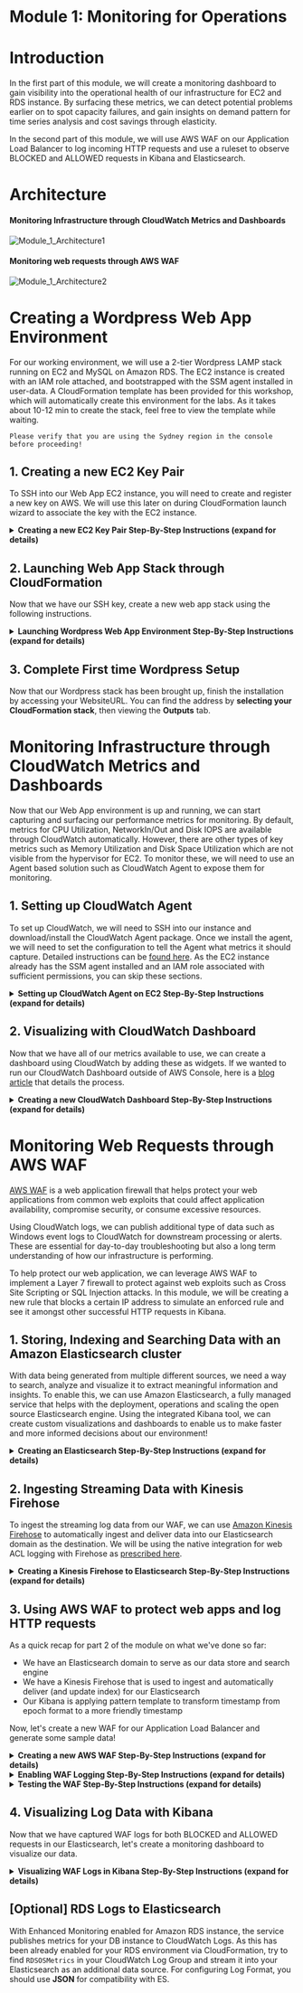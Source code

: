 # Module 1: Monitoring for Operations

# Introduction
In the first part of this module, we will create a monitoring dashboard to gain visibility into the operational health of our infrastructure for EC2 and RDS instance. By surfacing these metrics, we can detect potential problems earlier on to spot capacity failures, and gain insights on demand pattern for time series analysis and cost savings through elasticity.

In the second part of this module, we will use AWS WAF on our Application Load Balancer to log incoming HTTP requests and use a ruleset to observe BLOCKED and ALLOWED requests in Kibana and Elasticsearch. 

# Architecture

#### Monitoring Infrastructure through CloudWatch Metrics and Dashboards
![Module_1_Architecture1](images/Module1_Architecture1.png)
#### Monitoring web requests through AWS WAF
![Module_1_Architecture2](images/Module1_Architecture2.png)


# Creating a Wordpress Web App Environment
For our working environment, we will use a 2-tier Wordpress LAMP stack running on EC2 and MySQL on Amazon RDS. The EC2 instance is created with an IAM role attached, and bootstrapped with the SSM agent installed in user-data.
A CloudFormation template has been provided for this workshop, which will automatically create this environment for the labs. As it takes about 10-12 min to create the stack, feel free to view the template while waiting.

`Please verify that you are using the Sydney region in the console before proceeding!`

## 1. Creating a new EC2 Key Pair
To SSH into our Web App EC2 instance, you will need to create and register a new key on AWS. We will use this later on during CloudFormation launch wizard to associate the key with the EC2 instance.

<details>
<summary><strong>Creating a new EC2 Key Pair Step-By-Step Instructions (expand for details)</strong></summary><p>

1. In the AWS Management Console select **Services** then select **EC2** under Compute.

1. In the service console, select **Key Pairs** on the left hand menu.

1. Select **Create Key Pair** and give your Key a name. Your browser should automatically download the .pem file (you will need this later on!)
</p></details>

## 2. Launching Web App Stack through CloudFormation
Now that we have our SSH key, create a new web app stack using the following instructions.

<details>
<summary><strong>Launching Wordpress Web App Environment Step-By-Step Instructions (expand for details)</strong></summary><p>

1. In the AWS Management Console select **Services** then select **CloudFormation** under Management Tools.

1. In the service console, select **Create Stack**.

1. Under **Choose a template**, select **Specify an Amazon S3 template URL** then use the following for the S3 location of the template.
	``` shell
	https://s3.amazonaws.com/injae-public-download/wordpress_template.json
	```

1. Proceed to the next screen by selecting **Next**.

1. Give your stack a name such as `myStack`.

1. **For Parameters**, populate the missing values for **DBPassword, DBUser and KeyName**(using what we made previously).

1. For **SSHLocation**, you can use 0.0.0.0/0 to allow your EC2's Security Group to accept connections from Port 22. However in practice, you would restrict the IP address to a small known range such as your Corporate network. 

1. In **Subnets**, you should be able to see 3 x different subnets. **Select any 2 x Subnets only**. Our Application Load Balancer will use these two subnets for a HA configuration across multiple Availability Zones.

1. Select the default (only) VPC for **VpcId** and proceed by selecting **Next**.

	<img src="images/CloudFormation.png">

1. Leave the **Options** configuration as is, and proceed by selecting **Next**.

1. In the final **Review** page, check the "I acknowledge that AWS CloudFormation.." and launch the stack by selecting **Create**. The reason for requiring this confirmation is because our template creates a new IAM role and attaches it to the EC2 instance. This is required as we will be using the AWS APIs, where the [instance's IAM role will automatically generate and vend temporary credentials](https://docs.aws.amazon.com/AWSEC2/latest/UserGuide/iam-roles-for-amazon-ec2.html).

1. The stack will take 10-12 min to create and will show `CREATE_COMPLETE` for the status when it's ready.

</p></details>

## 3. Complete First time Wordpress Setup
Now that our Wordpress stack has been brought up, finish the installation by accessing your WebsiteURL. You can find the address by **selecting your CloudFormation stack**, then viewing the **Outputs** tab.


# Monitoring Infrastructure through CloudWatch Metrics and Dashboards
Now that our Web App environment is up and running, we can start capturing and surfacing our performance metrics for monitoring. By default, metrics for CPU Utilization, NetworkIn/Out and Disk IOPS are available through CloudWatch automatically. However, there are other types of key metrics such as Memory Utilization and Disk Space Utilization which are not visible from the hypervisor for EC2. To monitor these, we will need to use an Agent based solution such as CloudWatch Agent to expose them for monitoring.

## 1. Setting up CloudWatch Agent
To set up CloudWatch, we will need to SSH into our instance and download/install the CloudWatch Agent package. Once we install the agent, we will need to set the configuration to tell the Agent what metrics it should capture.
Detailed instructions can be [found here](https://docs.aws.amazon.com/AmazonCloudWatch/latest/monitoring/install-CloudWatch-Agent-on-first-instance.html). As the EC2 instance already has the SSM agent installed and an IAM role associated with sufficient permissions, you can skip these sections.


<details>
<summary><strong>Setting up CloudWatch Agent on EC2 Step-By-Step Instructions (expand for details)</strong></summary><p>

1. Connect to your EC2 instance using the SSH key you created earlier in this module.

1. If you have an SSH client such as Putty on Windows or Terminal on Mac, use this to connect to your EC2 instance. If you don't have an SSH client, you can create a new session online through the AWS Console using the Systems Manager service.

    <details>
    <summary><strong>SSH session through Systems Manager (expand for details)</strong></summary><p>

    [Reference link](https://docs.aws.amazon.com/systems-manager/latest/userguide/session-manager-working-with-sessions-start.html)

    1. In the AWS Management Console select **Services** then select **Systems Manager** under Management Tools.

    1. In the service console, select **Session Manager** from the left hand panel and select **Start Session** to list target instances.

    1. You should be able to see our web server instance. Select the instance and open a new SSH session window by selecting **Start Session**.

    1. In the new SSH session, change to root user by entering sudo -s.
    </p></details>

1. Download the CloudWatch Agent using the following command.

	``` shell
	wget https://s3.amazonaws.com/amazoncloudwatch-agent/amazon_linux/amd64/latest/amazon-cloudwatch-agent.rpm
	```

1. Install the package. If you downloaded an RPM package on a Linux server, change to the directory containing the package and type the following:

	``` shell
	sudo rpm -U ./amazon-cloudwatch-agent.rpm
	```

1. Whether you are installing the CloudWatch agent on an Amazon EC2 instance or an on-premises server, you must create the CloudWatch agent configuration file before starting the agent. The agent configuration file is a JSON file that specifies the metrics and logs that the agent is to collect, including custom metrics. **Create the config file by using the wizard using the following**

	``` shell
	sudo /opt/aws/amazon-cloudwatch-agent/bin/amazon-cloudwatch-agent-config-wizard
	```

1. Use the following menu choices to configure CloudWatch. If you make a mistake, you can start the wizard again.
To deploy this at scale, you would use the Wizard one time to generate the config files, and deploy this across your instances.

	<details>
	<summary><strong>CW Agent Wizard Menu (expand for details)</strong></summary><p>
	<table>
    <tbody>
        <tr>
            <td>Item</td>
            <td>Question</td>
            <td>Answer</td>
        </tr>
        <tr>
            <td>1</td>
            <td>On which OS are you planning to use the agent?</td>
            <td>1. Linux</td>
        </tr>
        <tr>
            <td>2</td>
            <td>Are you using EC2 or On-Premises hosts?</td>
            <td>1. EC2</td>
        </tr>
        <tr>
            <td>3</td>
            <td>Do you want to turn on StatsD daemon?</td>
            <td>2. No</td>
        </tr>
        <tr>
            <td>4</td>
            <td>Do you want to monitor metrics from CollectD?</td>
            <td>2. No</td>
        </tr>
        <tr>
            <td>5</td>
            <td>Do you want to monitor any host metrics? e.g. CPU, memory, etc.</td>
            <td>1. Yes</td>
        </tr>
        <tr>
            <td>6</td>
            <td>Do you want to monitor cpu metrics per core?</td>
            <td>2. No</td>
        </tr>
        <tr>
            <td>7</td>
            <td>Do you want to add ec2 dimensions (ImageId, InstanceId, InstanceType, AutoScalingGroupName) into all of your metrics if the info is available?</td>
            <td>2. No</td>
        </tr>
        <tr>
            <td>8</td>
            <td>Would you like to collect your metrics at high resolution (sub-minute resolution)?</td>
            <td>1. 1s</td>
        </tr>
        <tr>
            <td>9</td>
            <td>Which default metrics config do you want?</td>
            <td>2. Standard</td>
        </tr>
        <tr>
            <td>10</td>
            <td>Are you satisfied with the above config?</td>
            <td>1. Yes</td>
        </tr>
        <tr>
            <td>11</td>
            <td>Do you have any existing CloudWatch Log Agent?</td>
            <td>2. No</td>
        </tr>
        <tr>
            <td>12</td>
            <td>Do you want to monitor any log files?</td>
            <td>2. No</td>
        </tr>
        <tr>
            <td>13</td>
            <td>Do you want to store the config in the SSM parameter store?</td>
            <td>1. Yes</td>
        </tr>
        <tr>
            <td>14</td>
            <td>What parameter store name do you want to use to store your config?</td>
            <td>Default choice (or AmazonCloudWatch-linux)</td>
        </tr>
        <tr>
            <td>15</td>
            <td>Which region do you want to store the config in the parameter store?</td>
            <td>Default choice (or ap-southeast-2)</td>
        </tr>
        <tr>
            <td>16</td>
            <td>Which AWS credential should be used to send json config to parameter store?</td>
            <td>Default choice (or temp credentials starting with ASIA)</td>
        </tr>
		</tbody>
	</table>
	</p></details>

1. Start the Agent by using the following command. Note that we use our Configuration file stored in SSM using the `-c` flag.

	``` shell
	sudo /opt/aws/amazon-cloudwatch-agent/bin/amazon-cloudwatch-agent-ctl -a fetch-config -m ec2 -c ssm:AmazonCloudWatch-linux -s
	```

1. If successful, you should be able to see the process entering a **running** state.

	<img src="images/cloudwatch.png">


</p></details>


## 2. Visualizing with CloudWatch Dashboard

Now that we have all of our metrics available to use, we can create a dashboard using CloudWatch by adding these as widgets. If we wanted to run our CloudWatch Dashboard outside of AWS Console, here is a [blog article](https://aws.amazon.com/blogs/devops/building-an-amazon-cloudwatch-dashboard-outside-of-the-aws-management-console/) that details the process.

<details>
<summary><strong>Creating a new CloudWatch Dashboard Step-By-Step Instructions (expand for details)</strong></summary><p>

1. In the AWS Management Console select **Services** then select **CloudWatch** under Management Tools.

1. In the service console, select **Dashboards** on the left hand menu and **Create dashboard**.

1. You can add our CloudWatch metrics (including Memory and Disk) by adding widgets. Try adding a few different widgets into our dashboard (see below examples).

1. For monitoring EC2 CPU Utilization and amount of Memory used:
	+ Create a new **Line** graph widget
	+ Select **CWAgent** and open **host**
	+ Select **mem_used_percent** for the host (by default, private IP address of EC2 instance)
	+ For CPU Utilization, add another widget using the Line graph type
	+ Select **EC2**, then **Per-Instance Metrics**
	+ Use your instance ID and select **CPU Utilization**

	`Fun Fact`: Using tools such as top or sysstat (Task Manager in Windows) for monitoring CPU utilization is not accurate as it will show metrics for the underlying hypervisor, not your guest VM. As such, you will often see a discrepency between OS level metrics and CloudWatch. This is perfectly normal in a multi-tenant environment such as the cloud. For the curious, here is a link [describing CPU Steal in action](https://www.datadoghq.com/blog/understanding-aws-stolen-cpu-and-how-it-affects-your-apps/) (note its not actually stealing!).

1. For monitoring RDS Database metrics:
	+ Create a new **Line** graph widget
	+ Select **RDS**, then **Per-Database Metrics**
	+ Use your DB Instance ID (you can find it in CloudFormation's Resource tab) to filter
	+ Some useful metrics include **DatabaseConnections** (to avoid max concurrent connections), **CPUUtilization**, **FreeableMemory** (DB's are often memory constrained) and **DiskQueueDepth** (bad when we can't flush to disk fast enough causing slow writes).


	Example Dashboard
	<img src="images/CWDashboard.png">

</p></details>


# Monitoring Web Requests through AWS WAF
[AWS WAF](https://aws.amazon.com/waf/) is a web application firewall that helps protect your web applications from common web exploits that could affect application availability, compromise security, or consume excessive resources. 

Using CloudWatch logs, we can publish additional type of data such as Windows event logs to CloudWatch for downstream processing or alerts. These are essential for day-to-day troubleshooting but also a long term understanding of how our infrastructure is performing. 

To help protect our web application, we can leverage AWS WAF to implement a Layer 7 firewall to protect against web exploits such as Cross Site Scripting or SQL Injection attacks. In this module, we will be creating a new rule that blocks a certain IP address to simulate an enforced rule and see it amongst other successful HTTP requests in Kibana.

## 1. Storing, Indexing and Searching Data with an Amazon Elasticsearch cluster
With data being generated from multiple different sources, we need a way to search, analyze and visualize it to extract meaningful information and insights. To enable this, we can use Amazon Elasticsearch, a fully managed service that helps with the deployment, operations and scaling the open source Elasticsearch engine. Using the integrated Kibana tool, we can create custom visualizations and dashboards to enable us to make faster and more informed decisions about our environment!

<details>
<summary><strong>Creating an Elasticsearch Step-By-Step Instructions (expand for details)</strong></summary><p>

1. In the AWS Management Console select **Services** then select **Elasticsearch Service** under Analytics.

1. In the service console, select **Create a new domain**.

1. Under **Domain Name** enter a name for your cluster such as `realtime` and ensure that the selected **Version** is **6.3**. Proceed to the **Next** step.

1. In this page, we can configure the number of nodes and HA settings for our Elasticsearch cluster. We will use the default single node setting, but for production environments, you would use multiple nodes across different availability zones using the **zone awareness** setting. Continue by leaving all settings as-is under **Configure cluster** and proceed to the **Next** step. 

1. In step 3: Set up access page, you can configure Network level access and Kibana login authentication through integration with Amazon Cognito (SAML with existing IdP is supported through Cognito). In production environments, you would launch the Elasticsearch cluster in a private subnet (where it is accessible via VPN or a proxy in a DMZ). However for this workshop, we will use **Public Access** to allow access to the Kibana dashboard over the internet.

1. Select **Public access** under **Network configuration** and leave the **Node-to-node** encryption unchecked.

1. Leave **Enable Amazon Cognito for authentication** unticked under **Kibana authentication**.

1. Under **Access policy**, use the drop down menu on **Select a template**, and select **Allow access to the domain from specific IP(s)**.

1. Enter your current IP address in the pop up window (you can find out your current public address by googling "Whats my IP"). This should automatically generate an access policy in JSON like below, where my public IP address is 54.240.193.1.

    ```json
        {
        	"Version": "2012-10-17",
        	"Statement": [{
        		"Effect": "Allow",
        		"Principal": {
        			"AWS": "*"
        		},
        		"Action": [
        			"es:*"
        		],
        		"Condition": {
        			"IpAddress": {
        				"aws:SourceIp": [
        					"54.240.193.1"
        				]
        			}
        		},
        		"Resource": "arn:aws:es:ap-southeast-1:708252083442:domain/realtime/*"
        	}]
        }
    ```
1. Proceed to the next page by selecting **Next**.

1. Review that all the settings are correct using the above configurations and create the cluster by selecting **Confirm**. The cluster will take 10-15 min to launch.

1. Once your environment is ready, you'll be able to see the **Domain Status** change to `Active` with the link to your Kibana dashboard.

1. Access your Kibana environment using the link on your ES domain, as you will need to configure an index pattern template. While Elasticsearch can automatically classify most of the fields from the AWS WAF logs, you need to inform Elasticsearch how to interpret fields that have specific formatting. Therefore, before you start sending logs to Elasticsearch, you should create an index pattern template so Elasticsearch can distinguish AWS WAF logs and classify the fields correctly.

1. With your Kibana environment, use the **Dev Tools** tab in the left panel menu to apply a new template.

1. Change the first line of the template following PUT  _template/, with the name of your ES domain. For example, if we named our ES domain `realtime`, we would use the following template.

	```JSON
	PUT  _template/realtime
	{
		"index_patterns": ["awswaf"],
		"settings": {
		"number_of_shards": 1
		},
		"mappings": {
		"waflog": {
			"properties": {
			"httpRequest": {
				"properties": {
				"clientIp": {
					"type": "keyword",
					"fields": {
					"keyword": {
						"type": "ip"
					}
					}
				}
				}
			},
			"timestamp": {
				"type": "date",
				"format": "epoch_millis"
			}
		}
		}
	}
	}
	```
	* To break down the sections of the applied template, this sends an API call to our Elasticsearch domain as identified by `PUT  _template/realtime` with the following JSON configuration.
	
	* It identifies the index we've used to be `awswaf`, and uses a single Elasticsearch shard for the index. For a deep dive on sizing your Shards, please see [this blog](https://aws.amazon.com/blogs/database/get-started-with-amazon-elasticsearch-service-how-many-shards-do-i-need/).

	* The pattern template is defining two fields from the logs. It will indicate to Elasticsearch that the httpRequest.clientIp field is using an IP address format and that the timestamp field is represented in epoch time. All the other log fields will be classified automatically.

1. If the template applies successfully, you should see a JSON response like below

	```json
	{
		"acknowledged": true
	}
	```

1. Congratulations, you've configured your Elasticsearch domain for our workshop modules.

</p></details>

## 2. Ingesting Streaming Data with Kinesis Firehose
To ingest the streaming log data from our WAF, we can use [Amazon Kinesis Firehose](https://aws.amazon.com/kinesis/data-firehose/) to automatically ingest and deliver data into our Elasticsearch domain as the destination. We will be using the native integration for web ACL logging with Firehose as [prescribed here](https://docs.aws.amazon.com/waf/latest/developerguide/logging.html).

<details>
<summary><strong>Creating a Kinesis Firehose to Elasticsearch Step-By-Step Instructions (expand for details)</strong></summary><p>

1. In the AWS Management Console select **Services** then select **Kinesis** under Analytics.

1. In the service console, select **Get Started** and select **Create delivery stream** for the Kinesis Firehose wizard.

1. Under **New delivery stream**, give your Delivery stream a name that begins with `aws-waf-logs-` e.g. `aws-waf-logs-lab`. This is required as WAF integration requires this specific naming prefix.

1. Under **Choose source**, verify that **Direct PUT or other sources** is selected. 

1. Proceed to the next page by selecting **Next**.

1. In Step 2: Process records, leave **Record transformation** to **Disabled**.

1. Verify that Record format conversion is **Disabled** under **Convert record format**. If we wanted to deliver the data within Firehose for running analytics within Redshift or S3 (via Athena), this would be a great way to automatically transform the data into a columnar format such as Parquet for a more efficient file format for analytics.

1. Proceed to the next page by selecting **Next**.

1. Under **Select destination**, select **Amazon Elasticsearch Service** to view our existing domain.

1. Under **Amazon Elasticsearch Service destination**, select our existing cluster for **Domain**.

1. For **Index**, use `awswaf` as the index name to match the index pattern template we applied in Kibana earlier.

1. Select **No rotation** for index rotation frequency and use `waflog` as the name for **Type**. 

	<img src="images/Firehose_ES_config1.png">

1. Under **S3 backup**, we can select whether a copy of the records from our Firehose is automatically backed up into an S3 bucket, or only for records that fails to be processed. For this workshop, select **All records** to view the data later on to have a look at the ingested data.

1. Create or use an existing S3 bucket and for **Backup S3 bucket prefix**, enter a name followed by underscore such as `waf_`. This will make it easier later on to identify which prefix our firehose backups the records into.

1. Your settings should look similar to this

	<img src="images/Firehose_ES_config2.png">

1. Proceed to the next page by selecting **Next**.

1. In Step 4: Configure Settings, select a **Buffer size** of 1 MB and **Buffer interval** of 60 seconds. As Firehose automatically buffers and aggregates the data in the stream, it will wait until either of these conditions are met before triggering the delivery. If you need to ensure faster (lower) availability of data in the stream, Kinesis Data Stream allows a more immediate window.

	![KH_ES_buffer](images/KH_ES_buffer.png)

1. For **S3 compression and encryption** check that the settings are set to **Disabled**, and for **Error logging**, ensure that it is **Enabled** for future troubleshooting if required.

1. Under **IAM Role**, select **Create new or choose** to bring up a new IAM role creation page. Under IAM Role, use the drop down menu to select **Create a new IAM Role**. This will automatically generate the permissions required for our Firehose to use the configured settings for CloudWatch, S3, Lambda and ElasticSearch.

1. Proceed to the next step by selecting **Allow**.

1. Verify that the settings are configured as above, and finish the wizard by selecting **Create delivery stream**. This will take 3-5 min to complete creating the new stream.

</p></details>

## 3. Using AWS WAF to protect web apps and log HTTP requests
As a quick recap for part 2 of the module on what we've done so far:

+ We have an Elasticsearch domain to serve as our data store and search engine
+ We have a Kinesis Firehose that is used to ingest and automatically deliver (and update index) for our Elasticsearch
+ Our Kibana is applying pattern template to transform timestamp from epoch format to a more friendly timestamp

Now, let's create a new WAF for our Application Load Balancer and generate some sample data!

<details>
<summary><strong>Creating a new AWS WAF Step-By-Step Instructions (expand for details)</strong></summary><p>

1. In the AWS Management Console select **Services** then select **WAF & Shield** under Security, Identity & Compliance.

1. In the service console, select **Go to AWS WAF**.

1. Select **Configure web ACL** to create our first ACL.

1. Have a look through the Concepts overview page to see how WAF works and proceed by selecting **Next**.

1. Give your Web ACL a name and change the **Region** to **Asia Pacific (Sydney)**. We're using a regional WAF as it will be used with an Application Load Balancer. Alternatively, CloudFront can be used if regional WAF is not available in your region of choice.

1. Select **Application load balancer** for **Resource type to associate with web ACL**. This should list the ALB that was created through CloudFormation.

1. In **Create conditions**, we can select a number of different turnkey conditions such as SQL injection, XSS and Geo Match to block requests matching these conditions.

1. For testing, we will be using **IP match conditions** to simulate a BLOCKED request. Select **Create condition** to bring up a new creation window.

1. Give your new condition a name and check that **IP Version** is set to **IPv4**.

1. Enter your current IP address in a CIDR format such as **54.240.193.1/32**. To find out your public IP address, you can use google and search for "Whats my IP".

1. Add it as a new filter by selecting **Add IP address or range**. You should be able to see a new filter for the IP address being added.

1. Finish creating the new condition by selecting **Create**.

1. Back in the WAF ACL wizard, proceed to the next page (Create rules) by selecting **Next**.

	<img src="images/WAF_IPCondition.png">

1. Now that we have a new condition, create a new rule to add to our Web ACL by selecting **Create rule**.

1. In the new rule window, give your rule a name and choose **Regular rule** for **Rule type**. If we wanted to implement a rule based on number of requests (eg. potential DDoS), **Rate-based rule** would be a good choice.

1. In **Add Conditions**, use the drop down menu to select the IP block condition we created previously.

	<img src="images/WAF_Rule.png">

1. Finish creating the rule by selecting **Create**.

1. Finally, choose the **Corresponding** action to block if our condition is met ie. certain IP address, and have the default action to **Allow all requests that doesn't match rules** to accept other requests.

	<img src="images/WAF_FinalConfig.png">

1. Finish the rest of the Wizard by selecting **Review and Create**.

</p></details>

<details>
<summary><strong>Enabling WAF Logging Step-By-Step Instructions (expand for details)</strong></summary><p>
Now that our WAF ACL has been configured with the Rule and Condition, we need to enable Logging to our Kinesis Firehose.

1. Select your Web ACL and select **Enable Logging** in the  **Logging** tab.

1. In the new window, select your Kinesis Firehose (e.g. aws-waf-logs-lab) and select **Create**.

1. Let's go to the next section to test your newly created WAF.

</p></details>

<details>
<summary><strong>Testing the WAF Step-By-Step Instructions (expand for details)</strong></summary><p>
To test the WAF in action, try accessing the WebsiteURL (can be found in Outputs tab of CloudFormation).

If the WAF works successfully, you should now see a 403 Forbidden response when requesting the website.

To access your website and generate ACCEPTED requests in WAF logs, you can edit your web ACL to remove the associated rule, or use an alternative (IP address) connection by tethering your mobile phone. If you remove your ALB as an associated resource, you will **not** generate WAF logs.

Note: If you try to access Kibana with alternative connection, you will see access denied unless you've whitelisted your new tethering IP address.

</p></details>

## 4. Visualizing Log Data with Kibana
Now that we have captured WAF logs for both BLOCKED and ALLOWED requests in our Elasticsearch, let's create a monitoring dashboard to visualize our data.

<details>
<summary><strong>Visualizing WAF Logs in Kibana Step-By-Step Instructions (expand for details)</strong></summary><p>


1. Access your Kibana dashboard through your Elasticsearch domain.

1. Within Kibana, add your new WAF index by selecting **Management** on the left hand panel.

1. Select **Index Patterns**, then **Create Index Pattern**. This will allow us to add our index for Kibana to use as a data source.

1. You should be able to see your Index name `awswaf`. Enter it in **Index pattern** and proceed via **Next Step**.

1. In **Step 2 of 2: Configure Settings**, use the drop down menu to select **timestamp** (result of template transform from epoch to datetime). Finish the proces by selecting **Create Index Pattern**. If successful, you should be able to see the fields mapping and the respective data types.

1. To view the logs, select the **Discover** tab in the left hand menu.

1. Ensure that the data source is set to `awswaf` Index in the drop down menu. If successful, you should now be able to see the WAF logs. (If you don't see any data or new logs coming in, try increasing the Time Range and set the Auto-Refresh interval to 5 seconds).

1. Use the Search field or the values in Available Fields to explore the data.

1. Go ahead and create some Visuals using this Index using the **Visualize** tab on the left hand menu. For example, you can graph the geographic location of the HTTP requests' origin by creating a new **Region Map** type, using the following data fields.

	<img src="images/Kibana_Country.png">

	<img src="images/Kibana_Allow_Block.png">

</p></details>

## [Optional] RDS Logs to Elasticsearch
With Enhanced Monitoring enabled for Amazon RDS instance, the service publishes metrics for your DB instance to CloudWatch Logs. As this has been already enabled for your RDS environment via CloudFormation, try to find `RDSOSMetrics` in your CloudWatch Log Group and stream it into your Elasticsearch as an additional data source. For configuring Log Format, you should use **JSON** for compatibility with ES.